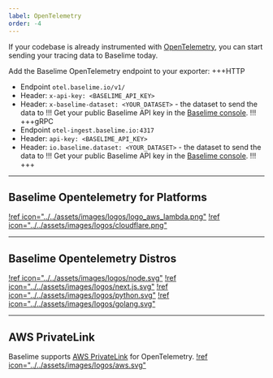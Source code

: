 ```yaml
---
label: OpenTelemetry
order: -4
---
```


If your codebase is already instrumented with [OpenTelemetry](https://opentelemetry.io/), you can start sending your tracing data to Baselime today.


Add the Baselime OpenTelemetry endpoint to your exporter:
+++HTTP
- Endpoint `otel.baselime.io/v1/`
- Header: `x-api-key: <BASELIME_API_KEY>`
- Header: `x-baselime-dataset: <YOUR_DATASET>` - the dataset to send the data to
!!!
Get your public Baselime API key in the [Baselime console](https://console.baselime.io).
!!!
+++gRPC
- Endpoint `otel-ingest.baselime.io:4317`
- Header: `api-key: <BASELIME_API_KEY>`
- Header: `io.baselime.dataset: <YOUR_DATASET>` - the dataset to send the data to
!!!
Get your public Baselime API key in the [Baselime console](https://console.baselime.io).
!!!
+++

---
## Baselime Opentelemetry for Platforms
[!ref icon="../../assets/images/logos/logo_aws_lambda.png"](../platforms/aws/aws-lambda/traces/index.md)
[!ref icon="../../assets/images/logos/cloudflare.png"](../platforms/cloudflare/traces.md)

---

## Baselime Opentelemetry Distros
[!ref icon="../../assets/images/logos/node.svg"](../languages/node.js.md)
[!ref icon="../../assets/images/logos/next.js.svg"](../languages/next.js.md)
[!ref icon="../../assets/images/logos/python.svg"](../languages/python.md)
[!ref icon="../../assets/images/logos/golang.svg"](../languages/go.md)

---

## AWS PrivateLink

Baselime supports [AWS PrivateLink](https://aws.amazon.com/privatelink/) for OpenTelemetry.
[!ref icon="../../assets/images/logos/aws.svg"](../private-link.md)

